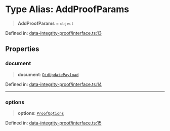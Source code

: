 # Type Alias: AddProofParams

> **AddProofParams** = `object`

Defined in: [data-integrity-proof/interface.ts:13](https://github.com/dcdpr/did-btcr2-js/blob/4a717493e735221d072999f212891939f4de3f23/packages/cryptosuite/src/data-integrity-proof/interface.ts#L13)

## Properties

### document

> **document**: [`DidUpdatePayload`](../../common/interfaces/DidUpdatePayload.md)

Defined in: [data-integrity-proof/interface.ts:14](https://github.com/dcdpr/did-btcr2-js/blob/4a717493e735221d072999f212891939f4de3f23/packages/cryptosuite/src/data-integrity-proof/interface.ts#L14)

***

### options

> **options**: [`ProofOptions`](../../common/interfaces/ProofOptions.md)

Defined in: [data-integrity-proof/interface.ts:15](https://github.com/dcdpr/did-btcr2-js/blob/4a717493e735221d072999f212891939f4de3f23/packages/cryptosuite/src/data-integrity-proof/interface.ts#L15)
